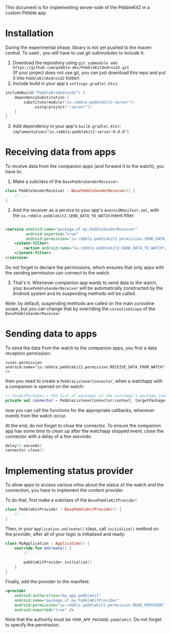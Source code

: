 This document is for implementing server-side of the PebbleKit2 in a custom Pebble app.

# Installation

During the experimental phase, library is not yet pushed to the maven central. To useit , you will have to use git
submodules
to include it:

1. Download the repository using `git submodule add https://github.com/pebble-dev/PebbleKitAndroid2.git`    
   (If your project does not use git, you can just download this repo and put it into `PebbleKitAndroid2` folder)
2. Include build in your app's `settings.gradle(.kts)`:

```kotlin
includeBuild("PebbleKitAndroid2") {
    dependencySubstitution {
        substitute(module("io.rebble:pebblekit2-server"))
            .using(project(":server"))
    }
}
```

3. Add dependency in your app's `build.gradle(.kts)`: `implementation("io.rebble:pebblekit2-server:0.0.0")`

# Receiving data from apps

To receive data from the companion apps (and forward it to the watch), you have to:

1. Make a subclass of the `BasePebbleSenderReceiver`:

```kotlin
class PebbleSenderReceiver : BasePebbleSenderReceiver() {
    // ...
}
```

2. Add the receiver as a service to your app's `AndroidManifest.xml`,
   with the `io.rebble.pebblekit2.SEND_DATA_TO_WATCH` intent filter:

```xml

<service android:name="package.of.my.PebbleSenderReceiver" 
         android:exported="true" 
         android:permission="io.rebble.pebblekit2.permission.SEND_DATA_TO_WATCH">
    <intent-filter>
        <action android:name="io.rebble.pebblekit2.SEND_DATA_TO_WATCH"/>
    </intent-filter>
</service>
```

Do not forget to declare the permissions, which ensures that only apps with the sending
permission can connect to the watch.

3. That's it. Whenever companion app wants to send data to the watch, your `BasePebbleSenderReceiver`
   will be automatically constructed by the Android system and its suspending methods will be called.

Note: by default, suspending methods are called on the main coroutine scope, but you can change that by overriding the
`coroutineScope` of the `BasePebbleSenderReceiver`

# Sending data to apps

To send the data from the watch to the companion apps, you first a data reception permission:

`<uses-permission android:name="io.rebble.pebblekit2.permission.RECEIVE_DATA_FROM_WATCH" />`

then you need to create a `PebbleListenerConnector`, when a watchapp
with a companion is opened on the watch:

```kotlin
// targetPackages = the list of packages in the watchapp's package.json
private val connector = PebbleListenerConnector(context, targetPackages)
```

now you can call the functions for the appropriate callbacks, whenever events from the watch occur.

At the end, do not forget to close the connector. To ensure the companion app has some time to clean up after
the watchapp stopped event, close the connector with a delay of a few seconds:

```kotlin
delay(5.seconds)
connector.close()
```

# Implementing status provider

To allow apps to access various infos about the status of the watch and the connection, you have to implement the
content provider.

To do that, first make a subclass of the `BasePebbleKitProvider`:

```kotlin
class PebbleKitProvider : BasePebbleKitProvider() {
    // ...
}
```

Then, in your `Application.onCreate()` class, call `initialize()` method on the provider, after all of your
logic is initialized and ready:

```kotlin
class MyApplication : Application() {
    override fun onCreate() {
        // ...
        
        pebbleKitProvider.initialize()
    }
}
```

Finally, add the provider to the manifest:

```xml
<provider
    android:authorities="my.app.pebblekit"
    android:name="package.of.my.PebbleKitProvider"
    android:permission="io.rebble.pebblekit2.permission.READ_PROVIDER"
    android:exported="true" />
```

Note that the authority must be `YOUR_APP_PACKAGE.pebblekit`. Do not forget to specify the permission.
